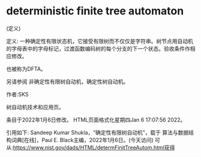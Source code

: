 # deterministic finite tree automaton


(定义)



定义:
一种确定性有限状态机，它接受有限树而不仅仅是字符串。树节点用自动机的字母表中的字母标记，过渡函数编码树的每个分支的下一个状态。验收条件作相应修改。



也被称为DFTA。



另请参阅
非确定性有限树自动机，确定性树自动机。


作者:SKS


树自动机技术和应用页。








条目于2022年1月6日修改。
HTML页面格式化星期四Jan 6 17:07:56 2022。



引用如下:
Sandeep Kumar Shukla，“确定性有限树自动机”，载于
算法与数据结构词典[在线]，Paul E. Black主编，2022年1月6日。(今天访问)
可从:https://www.nist.gov/dads/HTML/determFinitTreeAutom.html获得
